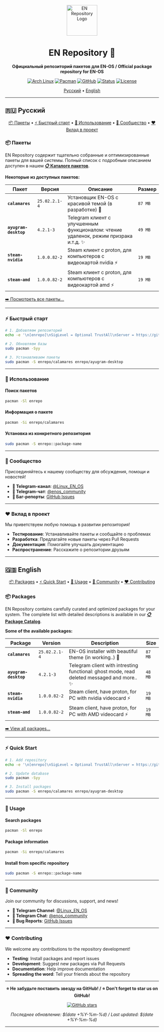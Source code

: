 <div align="center">

<img src="https://img.icons8.com/?size=100&id=123404&format=png&color=6E48AA" alt="EN Repository Logo" width="100">

# EN Repository 🌟

**Официальный репозиторий пакетов для EN-OS / Official package repository for EN-OS**

[![Arch Linux](https://img.shields.io/badge/Arch_Linux-1793D1?style=for-the-badge&logo=arch-linux&logoColor=white)](https://archlinux.org)
[![Pacman](https://img.shields.io/badge/Pacman-1793D1?style=for-the-badge&logo=pacman&logoColor=white)](https://wiki.archlinux.org/title/pacman)
[![GitHub](https://img.shields.io/badge/GitHub-Repository-6e48aa?style=for-the-badge&logo=github)](https://github.com/Endscape-Coding/EN-Repository)
[![Status](https://img.shields.io/badge/Status-Active-brightgreen?style=for-the-badge)](https://github.com/Endscape-Coding/EN-Repository)
[![License](https://img.shields.io/badge/License-GPL--3.0-blue?style=for-the-badge)](LICENSE)

</div>

<p align="center">
  <a href="#-русский">Русский</a> • <a href="#-english">English</a>
</p>

---

## 🇷🇺 Русский

<div align="center">

[📦 Пакеты](#-пакеты) • [⚡ Быстрый старт](#-быстрый-старт) • [🔧 Использование](#-использование) • [🤝 Сообщество](#-сообщество) • [❤️ Вклад в проект](#️-вклад-в-проект)

</div>

### 📦 Пакеты

EN Repository содержит тщательно собранные и оптимизированные пакеты для вашей системы. Полный список с подробным описанием доступен в нашем **[📋 Каталоге пакетов](PACKAGES.md)**.

**Некоторые из доступных пакетов:**

| Пакет | Версия | Описание | Размер |
|-------|--------|----------|--------|
| **`calamares`** | `25.02.2.1-4` | Установщик EN-OS с красивой темой (в разработке) 🎨 | `87 MB` |
| **`ayugram-desktop`** | `4.2.1-3` | Telegram клиент с улучшенным функционалом: чтение удаленок, режим призрака и.т.д. ✨ | `49 MB` |
| **`steam-nvidia`** | `1.0.0.82-2` | Steam клиент с proton, для компьютеров с видеокартой nvidia ⚡ | `19 MB` |
| **`steam-amd`** | `1.0.0.82-2` | Steam клиент с proton, для компьютеров с видеокартой amd ⚡ | `19 MB` |

[➡️ Посмотреть все пакеты...](PACKAGES.md)

---

### ⚡ Быстрый старт

```bash
# 1. Добавляем репозиторий
echo -e '\n[enrepo]\nSigLevel = Optional TrustAll\nServer = https://github.com/Endscape-Coding/EN-Repository/raw/main/repo/' | sudo tee -a /etc/pacman.conf

# 2. Обновляем базы
sudo pacman -Syy

# 3. Устанавливаем пакеты
sudo pacman -S enrepo/calamares enrepo/ayugram-desktop
```

---

### 🔧 Использование

#### Поиск пакетов
```bash
pacman -Sl enrepo
```

#### Информация о пакете
```bash
pacman -Si enrepo/calamares
```

#### Установка из конкретного репозитория
```bash
sudo pacman -S enrepo::package-name
```

---

### 🤝 Сообщество

Присоединяйтесь к нашему сообществу для обсуждения, помощи и новостей!

- **💬 Telegram-канал**: [@Linux_EN_OS](https://t.me/Linux_EN_OS)
- **👥 Telegram-чат**: [@enos_community](https://t.me/enos_community)
- **🐛 Баг-репорты**: [GitHub Issues](https://github.com/Endscape-Coding/EN-Repository/issues)

---

### ❤️ Вклад в проект

Мы приветствуем любую помощь в развитии репозитория!

- **Тестирование**: Устанавливайте пакеты и сообщайте о проблемах
- **Разработка**: Предлагайте новые пакеты через Pull Requests
- **Документация**: Помогайте улучшать документацию
- **Распространение**: Расскажите о репозитории друзьям

---

## 🇬🇧 English

<div align="center">

[📦 Packages](#-packages-1) • [⚡ Quick Start](#-quick-start) • [🔧 Usage](#-usage) • [🤝 Community](#-community-1) • [❤️ Contributing](#️-contributing)

</div>

### 📦 Packages

EN Repository contains carefully curated and optimized packages for your system. The complete list with detailed descriptions is available in our **[📋 Package Catalog](PACKAGES.md)**.

**Some of the available packages:**

| Package | Version | Description | Size |
|---------|---------|-------------|------|
| **`calamares`** | `25.02.2.1-4` | EN-OS installer with beautiful theme (in working..) 🎨 | `87 MB` |
| **`ayugram-desktop`** | `4.2.1-3` | Telegram client with intresting functional: ghost mode, read deleted messaged and more.. ✨ | `48 MB` |
| **`steam-nvidia`** | `1.0.0.82-2` | Steam client, have proton, for PC with nvidia videocard ⚡ | `19 MB` |
| **`steam-amd`** | `1.0.0.82-2` | Steam client, have proton, for PC with AMD videocard ⚡ | `19 MB` |

[➡️ View all packages...](PACKAGES.md)

---

### ⚡ Quick Start

```bash
# 1. Add repository
echo -e '\n[enrepo]\nSigLevel = Optional TrustAll\nServer = https://github.com/Endscape-Coding/EN-Repository/raw/main/repo/' | sudo tee -a /etc/pacman.conf

# 2. Update database
sudo pacman -Syy

# 3. Install packages
sudo pacman -S enrepo/calamares enrepo/ayugram-desktop
```

---

### 🔧 Usage

#### Search packages
```bash
pacman -Sl enrepo
```

#### Package information
```bash
pacman -Si enrepo/calamares
```

#### Install from specific repository
```bash
sudo pacman -S enrepo::package-name
```

---

### 🤝 Community

Join our community for discussions, support, and news!

- **💬 Telegram Channel**: [@Linux_EN_OS](https://t.me/Linux_EN_OS)
- **👥 Telegram Chat**: [@enos_community](https://t.me/enos_community)
- **🐛 Bug Reports**: [GitHub Issues](https://github.com/Endscape-Coding/EN-Repository/issues)

---

### ❤️ Contributing

We welcome any contributions to the repository development!

- **Testing**: Install packages and report issues
- **Development**: Suggest new packages via Pull Requests
- **Documentation**: Help improve documentation
- **Spreading the word**: Tell your friends about the repository

---

<div align="center">

**⭐ Не забудьте поставить звезду на GitHub! / ⭐ Don't forget to star us on GitHub!**

[![GitHub stars](https://img.shields.io/github/stars/Endscape-Coding/EN-Repository?style=social)](https://github.com/Endscape-Coding/EN-Repository)

*Последнее обновление: $(date +%Y-%m-%d) / Last updated: $(date +%Y-%m-%d)*

</div>

---
